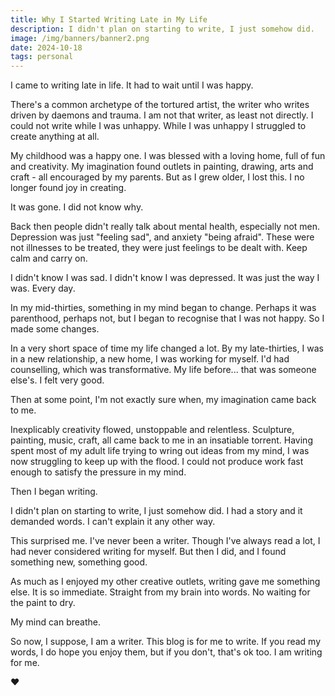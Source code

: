 ```yaml
---
title: Why I Started Writing Late in My Life
description: I didn't plan on starting to write, I just somehow did.
image: /img/banners/banner2.png
date: 2024-10-18
tags: personal
---
```

I came to writing late in life. It had to wait until I was happy.

There's a common archetype of the tortured artist, the writer who writes driven by daemons and trauma. I am not that writer, as least not directly. I could not write while I was unhappy. While I was unhappy I struggled to create anything at all.

My childhood was a happy one. I was blessed with a loving home, full of fun and creativity. My imagination found outlets in painting, drawing, arts and craft - all encouraged by my parents. But as I grew older, I lost this. I no longer found joy in creating.

It was gone. I did not know why.

Back then people didn't really talk about mental health, especially not men. Depression was just "feeling sad", and anxiety "being afraid". These were not illnesses to be treated, they were just feelings to be dealt with. Keep calm and carry on.

I didn't know I was sad. I didn't know I was depressed. It was just the way I was. Every day. 

In my mid-thirties, something in my mind began to change. Perhaps it was parenthood, perhaps not, but I began to recognise that I was not happy. So I made some changes.

In a very short space of time my life changed a lot. By my late-thirties, I was in a new relationship, a new home, I was working for myself. I'd had counselling, which was transformative. My life before... that was someone else's. I felt very good.

Then at some point, I'm not exactly sure when, my imagination came back to me.

Inexplicably creativity flowed, unstoppable and relentless. Sculpture, painting, music, craft, all came back to me in an insatiable torrent. Having spent most of my adult life trying to wring out ideas from my mind, I was now struggling to keep up with the flood. I could not produce work fast enough to satisfy the pressure in my mind.

Then I began writing.

I didn't plan on starting to write, I just somehow did. I had a story and it demanded words. I can't explain it any other way.

This surprised me. I've never been a writer. Though I've always read a lot, I had never considered writing for myself. But then I did, and I found something new, something good.

As much as I enjoyed my other creative outlets, writing gave me something else. It is so immediate. Straight from my brain into words. No waiting for the paint to dry.

My mind can breathe.

So now, I suppose, I am a writer. This blog is for me to write. If you read my words, I do hope you enjoy them, but if you don't, that's ok too. I am writing for me.

❤️